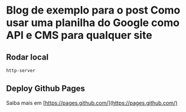 # Blog de exemplo para o post Como usar uma planilha do Google como API e CMS para qualquer site



## Rodar local

`http-server`

## Deploy Github Pages

Saiba mais em [https://pages.github.com/](https://pages.github.com/)